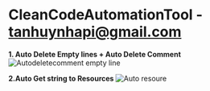 # CleanCodeAutomationTool - tanhuynhapi@gmail.com
**1. Auto Delete Empty lines + Auto Delete Comment**
![Autodeletecomment empty line](https://github.com/huynhtan126/CleanCodelAutomationTool/assets/22351132/14225029-741e-474e-b915-f199c68d7442)

**2.Auto Get string to Resources**
![Auto resoure](https://github.com/huynhtan126/CleanCodelAutomationTool/assets/22351132/112a11b7-85af-4753-ab30-23fdbb05d53e)

